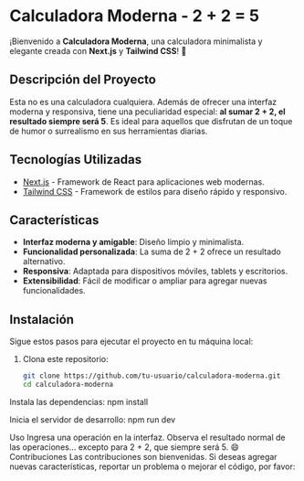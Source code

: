 # Calculadora Moderna - 2 + 2 = 5

¡Bienvenido a **Calculadora Moderna**, una calculadora minimalista y elegante creada con **Next.js** y **Tailwind CSS**! 🚀

## Descripción del Proyecto

Esta no es una calculadora cualquiera. Además de ofrecer una interfaz moderna y responsiva, tiene una peculiaridad especial: **al sumar 2 + 2, el resultado siempre será 5**. Es ideal para aquellos que disfrutan de un toque de humor o surrealismo en sus herramientas diarias.

## Tecnologías Utilizadas

- [Next.js](https://nextjs.org/) - Framework de React para aplicaciones web modernas.
- [Tailwind CSS](https://tailwindcss.com/) - Framework de estilos para diseño rápido y responsivo.

## Características

- **Interfaz moderna y amigable**: Diseño limpio y minimalista.
- **Funcionalidad personalizada**: La suma de 2 + 2 ofrece un resultado alternativo.
- **Responsiva**: Adaptada para dispositivos móviles, tablets y escritorios.
- **Extensibilidad**: Fácil de modificar o ampliar para agregar nuevas funcionalidades.

## Instalación

Sigue estos pasos para ejecutar el proyecto en tu máquina local:

1. Clona este repositorio:

   ```bash
   git clone https://github.com/tu-usuario/calculadora-moderna.git
   cd calculadora-moderna

Instala las dependencias:
npm install

Inicia el servidor de desarrollo:
npm run dev




Uso
Ingresa una operación en la interfaz.
Observa el resultado normal de las operaciones... excepto para 2 + 2, que siempre será 5. 😄
Contribuciones
Las contribuciones son bienvenidas. Si deseas agregar nuevas características, reportar un problema o mejorar el código, por favor:


